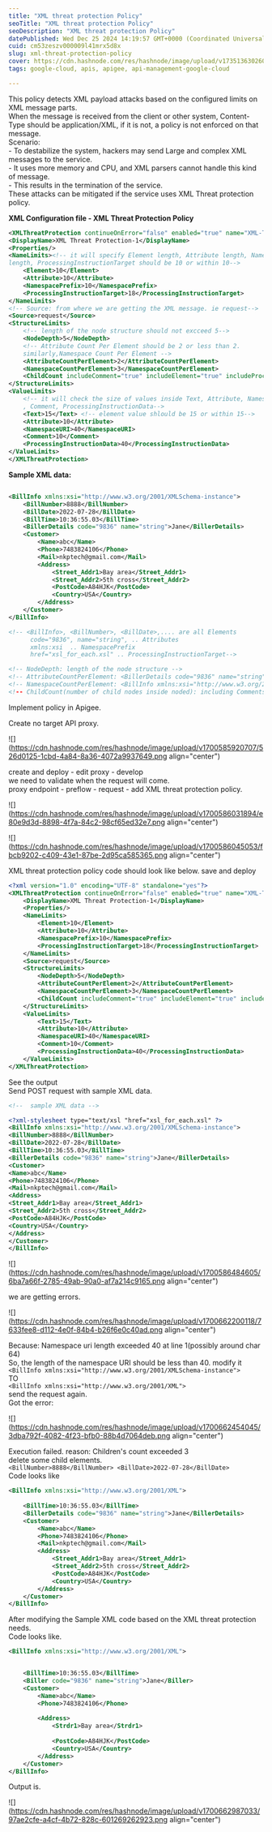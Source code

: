 ```yaml
---
title: "XML threat protection Policy"
seoTitle: "XML threat protection Policy"
seoDescription: "XML threat protection Policy"
datePublished: Wed Dec 25 2024 14:19:57 GMT+0000 (Coordinated Universal Time)
cuid: cm53zeszv000009l41mrx5d8x
slug: xml-threat-protection-policy
cover: https://cdn.hashnode.com/res/hashnode/image/upload/v1735136302606/0e12e0e8-cdca-49ea-b642-616b1877d42d.png
tags: google-cloud, apis, apigee, api-management-google-cloud

---
```


This policy detects XML payload attacks based on the configured limits on XML message parts.  
When the message is received from the client or other system, Content-Type should be application/XML, if it is not, a policy is not enforced on that message.  
Scenario:  
\- To destabilize the system, hackers may send Large and complex XML messages to the service.  
\- It uses more memory and CPU, and XML parsers cannot handle this kind of message.  
\- This results in the termination of the service.  
These attacks can be mitigated if the service uses XML Threat protection policy.

**XML Configuration file - XML Threat Protection Policy**

```xml
<XMLThreatProtection continueOnError="false" enabled="true" name="XML-Threat-Protection-1">
<DisplayName>XML Threat Protection-1</DisplayName>
<Properties/>
<NameLimits><!-- it will specify Element length, Attribute length, NamespacePrefix
length, ProcessingInstructionTarget should be 10 or within 10-->
    <Element>10</Element>
    <Attribute>10</Attribute>
    <NamespacePrefix>10</NamespacePrefix>
    <ProcessingInstructionTarget>18</ProcessingInstructionTarget>
</NameLimits>
<!-- Source: from where we are getting the XML message. ie request-->
<Source>request</Source>
<StructureLimits>
    <!-- length of the node structure should not excceed 5-->
    <NodeDepth>5</NodeDepth> 
    <!-- Attribute Count Per Element should be 2 or less than 2.  
    similarly,Namespace Count Per Element -->
    <AttributeCountPerElement>2</AttributeCountPerElement>
    <NamespaceCountPerElement>3</NamespaceCountPerElement>
    <ChildCount includeComment="true" includeElement="true" includeProcessingInstruction="true" includeText="true">3</ChildCount>
</StructureLimits>
<ValueLimits>
    <!-- it will check the size of values inside Text, Attribute, NamespaceURI
    , Comment, ProcessingInstructionData-->
    <Text>15</Text> <!-- element value shlould be 15 or within 15-->
    <Attribute>10</Attribute>
    <NamespaceURI>40</NamespaceURI>
    <Comment>10</Comment>
    <ProcessingInstructionData>40</ProcessingInstructionData>
</ValueLimits>
</XMLThreatProtection>
```

**Sample XML data:**

```xml

<BillInfo xmlns:xsi="http://www.w3.org/2001/XMLSchema-instance">
    <BillNumber>8888</BillNumber>
    <BillDate>2022-07-28</BillDate>
    <BillTime>10:36:55.03</BillTime>
    <BillerDetails code="9836" name="string">Jane</BillerDetails>
    <Customer>
        <Name>abc</Name>
        <Phone>7483824106</Phone>
        <Mail>nkptech@gmail.com</Mail>
        <Address>
            <Street_Addr1>Bay area</Street_Addr1>
            <Street_Addr2>5th cross</Street_Addr2>
            <PostCode>A84HJK</PostCode>
            <Country>USA</Country>
        </Address>
    </Customer>
</BillInfo>

<!-- <BillInfo>, <BillNumber>, <BillDate>,.... are all Elements
      code="9836", name="string", .. Attributes 
      xmlns:xsi  .. NamespacePrefix
      href="xsl_for_each.xsl" .. ProcessingInstructionTarget-->

<!-- NodeDepth: length of the node structure -->
<!-- AttributeCountPerElement: <BillerDetails code="9836" name="string"> is 2  -->
<!-- NamespaceCountPerElement: <BillInfo xmlns:xsi="http://www.w3.org/2001/XMLSchema-instance">
<!-- ChildCount(number of child nodes inside noded): including Comments including Elements inside it -->
```

Implement policy in Apigee.

Create no target API proxy.

![](https://cdn.hashnode.com/res/hashnode/image/upload/v1700585920707/526d0125-1cbd-4a84-8a36-4072a9937649.png align="center")

create and deploy - edit proxy - develop  
we need to validate when the request will come.  
proxy endpoint - preflow - request - add XML threat protection policy.

![](https://cdn.hashnode.com/res/hashnode/image/upload/v1700586031894/e80e9d3d-8898-4f7a-84c2-98cf65ed32e7.png align="center")

![](https://cdn.hashnode.com/res/hashnode/image/upload/v1700586045053/fbcb9202-c409-43e1-87be-2d95ca585365.png align="center")

XML threat protection policy code should look like below. save and deploy

```xml
<?xml version="1.0" encoding="UTF-8" standalone="yes"?>
<XMLThreatProtection continueOnError="false" enabled="true" name="XML-Threat-Protection-1">
    <DisplayName>XML Threat Protection-1</DisplayName>
    <Properties/>
    <NameLimits>
        <Element>10</Element>
        <Attribute>10</Attribute>
        <NamespacePrefix>10</NamespacePrefix>
        <ProcessingInstructionTarget>18</ProcessingInstructionTarget>
    </NameLimits>
    <Source>request</Source>
    <StructureLimits>
        <NodeDepth>5</NodeDepth>
        <AttributeCountPerElement>2</AttributeCountPerElement>
        <NamespaceCountPerElement>3</NamespaceCountPerElement>
        <ChildCount includeComment="true" includeElement="true" includeProcessingInstruction="true" includeText="true">3</ChildCount>
    </StructureLimits>
    <ValueLimits>
        <Text>15</Text>
        <Attribute>10</Attribute>
        <NamespaceURI>40</NamespaceURI>
        <Comment>10</Comment>
        <ProcessingInstructionData>40</ProcessingInstructionData>
    </ValueLimits>
</XMLThreatProtection>
```

See the output  
Send POST request with sample XML data.

```xml
<!--  sample XML data -->

<?xml-stylesheet type="text/xsl "href="xsl_for_each.xsl" ?>
<BillInfo xmlns:xsi="http://www.w3.org/2001/XMLSchema-instance">
<BillNumber>8888</BillNumber>
<BillDate>2022-07-28</BillDate>
<BillTime>10:36:55.03</BillTime>
<BillerDetails code="9836" name="string">Jane</BillerDetails>
<Customer>
<Name>abc</Name>
<Phone>7483824106</Phone>
<Mail>nkptech@gmail.com</Mail>
<Address>
<Street_Addr1>Bay area</Street_Addr1>
<Street_Addr2>5th cross</Street_Addr2>
<PostCode>A84HJK</PostCode>
<Country>USA</Country>
</Address>
</Customer>
</BillInfo>
```

![](https://cdn.hashnode.com/res/hashnode/image/upload/v1700586484605/6ba7a66f-2785-49ab-90a0-af7a214c9165.png align="center")

we are getting errors.

![](https://cdn.hashnode.com/res/hashnode/image/upload/v1700662200118/7633fee8-d112-4e0f-84b4-b26f6e0c40ad.png align="center")

Because: Namespace uri length exceeded 40 at line 1(possibly around char 64)  
So, the length of the namespace URI should be less than 40. modify it  
`<BillInfo xmlns:xsi="http://www.w3.org/2001/XMLSchema-instance">`  
TO  
`<BillInfo xmlns:xsi="http://www.w3.org/2001/XML">`  
send the request again.  
Got the error:

![](https://cdn.hashnode.com/res/hashnode/image/upload/v1700662454045/3dba792f-4082-4f23-bfb0-88b4d7064deb.png align="center")

Execution failed. reason: Children's count exceeded 3  
delete some child elements.  
`<BillNumber>8888</BillNumber> <BillDate>2022-07-28</BillDate>`  
Code looks like

```xml
<BillInfo xmlns:xsi="http://www.w3.org/2001/XML">
    
    <BillTime>10:36:55.03</BillTime>
    <BillerDetails code="9836" name="string">Jane</BillerDetails>
    <Customer>
        <Name>abc</Name>
        <Phone>7483824106</Phone>
        <Mail>nkptech@gmail.com</Mail>
        <Address>
            <Street_Addr1>Bay area</Street_Addr1>
            <Street_Addr2>5th cross</Street_Addr2>
            <PostCode>A84HJK</PostCode>
            <Country>USA</Country>
        </Address>
    </Customer>
</BillInfo>
```

After modifying the Sample XML code based on the XML threat protection needs.  
Code looks like.

```xml
<BillInfo xmlns:xsi="http://www.w3.org/2001/XML">


    <BillTime>10:36:55.03</BillTime>
    <Biller code="9836" name="string">Jane</Biller>
    <Customer>
        <Name>abc</Name>
        <Phone>7483824106</Phone>
        
        <Address>
            <Strdr1>Bay area</Strdr1>
            
            <PostCode>A84HJK</PostCode>
            <Country>USA</Country>
        </Address>
    </Customer>
</BillInfo>
```

Output is.

![](https://cdn.hashnode.com/res/hashnode/image/upload/v1700662987033/97ae2cfe-a4cf-4b72-828c-601269262923.png align="center")